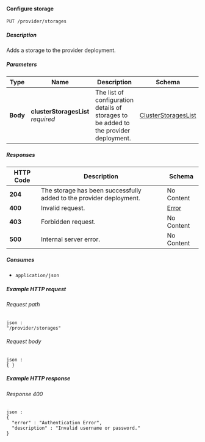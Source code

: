 
<a name="put_provider_storages"></a>
#### Configure storage
```
PUT /provider/storages
```


##### Description
Adds a storage to the provider deployment.


##### Parameters

|Type|Name|Description|Schema|Default|
|---|---|---|---|---|
|**Body**|**clusterStoragesList**  <br>*required*|The list of configuration details of storages to be added to the provider<br>deployment.|[ClusterStoragesList](../definitions/ClusterStoragesList.md#clusterstorageslist)|--|


##### Responses

|HTTP Code|Description|Schema|
|---|---|---|
|**204**|The storage has been successfully added to the provider deployment.|No Content|
|**400**|Invalid request.|[Error](../definitions/Error.md#error)|
|**403**|Forbidden request.|No Content|
|**500**|Internal server error.|No Content|


##### Consumes

* `application/json`


##### Example HTTP request

###### Request path
```
json :
"/provider/storages"
```


###### Request body
```
json :
{ }
```


##### Example HTTP response

###### Response 400
```
json :
{
  "error" : "Authentication Error",
  "description" : "Invalid username or password."
}
```




